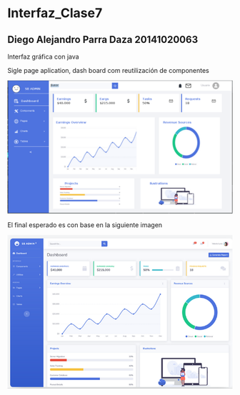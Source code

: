 # Interfaz_Clase7
## Diego Alejandro Parra Daza 20141020063
Interfaz gráfica con java

Sigle page aplication, dash board com reutilización de componentes

![Alt text](Clase7/recursos/dashboard.png?raw=true "calse7")


El final esperado es con base en la siguiente imagen

![Alt text](Clase7/recursos/Proyecto.png?raw=true "calse7")

